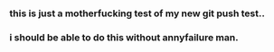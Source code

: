 ### this is just a motherfucking test of my new git push test..
### i should be able to do this without annyfailure man.

<!-- this is a comment -->



